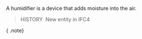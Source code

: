 A humidifier is a device that adds moisture into the air.

> HISTORY&nbsp; New entity in IFC4

{ .note}
>
